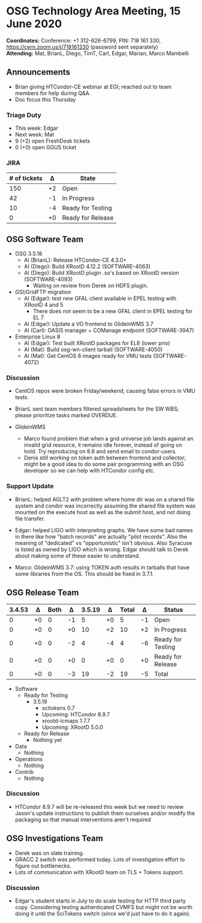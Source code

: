 # OSG Technology Area Meeting, 15 June 2020


**Coordinates:** Conference: +1 312-626-6799, PIN: 718 161 330, <https://cern.zoom.us/j/718161330> (password sent separately)  
**Attending:**   Mat, BrianL, Diego, TimT, Carl, Edgar, Marian,
Marco Mambelli


## Announcements

- Brian giving HTCondor-CE webinar at EGI; reached out to team members for help during Q&A.
- Doc focus this Thursday


### Triage Duty

-   This week: Edgar
-   Next week: Mat
-   9 (+2) open FreshDesk tickets
-   0 (+0) open GGUS ticket


### JIRA

| # of tickets | &Delta; | State             |
|------------ |------- |----------------- |
| 150          | +2      | Open              |
| 42           | -1      | In Progress       |
| 10           | -4      | Ready for Testing |
| 0            | +0      | Ready for Release |


## OSG Software Team

-   OSG 3.5.18  
    -   AI (BrianL): Release HTCondor-CE 4.3.0+
    -   AI (Diego): Build XRootD 4.12.2 (SOFTWARE-4063)
    -   AI (Diego): Build XRootD plugin .so's based on XRootD version (SOFTWARE-4093)
        - Waiting on review from Derek on HDFS plugin.
-   GSI/GridFTP migration  
    -   AI (Edgar): test new GFAL client available in EPEL testing with XRootD 4 and 5
        - There does not seem to be a new GFAL client in EPEL testing for EL 7
    -   AI (Edgar): Update a VO frontend to GlideinWMS 3.7
    -   AI (Carl): OASIS manager + COManage endpoint (SOFTWARE-3947)
-   Enterprise Linux 8  
    -   AI (Edgar): Test built XRootD packages for EL8 (lower prio)
    -   AI (Mat): Build osg-wn-client tarball (SOFTWARE-4050)
    -   AI (Mat): Get CentOS 8 images ready for VMU tests (SOFTWARE-4072)


### Discussion

- CentOS repos were broken Friday/weekend, causing false errors in VMU tests.

- BrianL sent team members filtered spreadsheets for the SW WBS;
  please prioritize tasks marked OVERDUE.

- GlideinWMS
  - Marco found problem that when a grid universe job lands against an invalid grid resource,
    it remains idle forever, instead of going on hold.  Try reproducing on 8.8 and send email to condor-users.
  - Denis still working on token auth between frontend and collector;
    might be a good idea to do some pair programming with an OSG developer so we can help with HTCondor config etc.


### Support Update

- BrianL: helped AGLT2 with problem where home dir was on a shared file system
  and condor was incorrectly assuming the shared file system was mounted on the execute host as well as the submit host,
  and not doing file transfer.

- Edgar: helped LIGO with interpreting graphs.
  We have some bad names in there like how "batch records" are actually "pilot records".
  Also the meaning of "dedicated" vs "opportunistic" isn't obvious.
  Also Syracuse is listed as owned by LIGO which is wrong.
  Edgar should talk to Derek about making some of these easier to understand.

- Marco: GlideinWMS 3.7: using TOKEN auth results in tarballs that have some libraries from the OS.
  This should be fixed in 3.7.1.




## OSG Release Team

| 3.4.53 | &Delta; | Both | &Delta; | 3.5.19 | &Delta; | Total | &Delta; | Status            |
| ------ | ------- | ---- | ------- | ------ | ------- | ----- | ------- | ----------------- |
| 0      | +0      | 0    | -1      | 5      | +0      | 5     | -1      | Open              |
| 0      | +0      | 0    | +0      | 10     | +2      | 10    | +2      | In Progress       |
| 0      | +0      | 0    | -2      | 4      | -4      | 4     | -6      | Ready for Testing |
| 0      | +0      | 0    | +0      | 0      | +0      | 0     | +0      | Ready for Release |
| 0      | +0      | 0    | -3      | 19     | -2      | 19    | -5      | Total             |

-   Software  
    -   Ready for Testing  
        -   3.5.19  
            -   scitokens 0.7
            -   Upcoming: HTCondor 8.9.7
            -   xrootd-lcmaps 1.7.7
            -   Upcoming: XRootD 5.0.0
    -   Ready for Release  
        -   Nothing yet
-   Data  
    -   Nothing
-   Operations  
    -   Nothing
-   Contrib  
    -   Nothing


### Discussion

-   HTCondor 8.9.7 will be re-released this week but we need to review Jason's update instructions to publish them ourselves and/or modify the packaging so that manual interventions aren't required


## OSG Investigations Team

-   Derek was on slate training.
-   GRACC 2 switch was performed today.  Lots of investigation effort to figure out bottlenecks.
-   Lots of communication with XRootD team on TLS + Tokens support.


### Discussion

- Edgar's student starts in July to do scale testing for HTTP third party copy.
  Considering testing authenticated CVMFS but might not be worth doing it until
  the SciTokens switch (since we'd just have to do it again).
